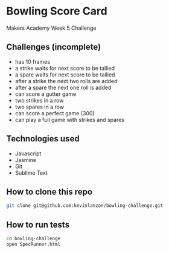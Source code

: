 Bowling Score Card
==========

Makers Academy Week 5 Challenge

Challenges (incomplete)
----
-  has 10 frames
-  a strike waits for next score to be tallied
-  a spare waits for next score to be tallied
-  after a strike the next two rolls are added
-  after a spare the next one roll is added
-  can score a gutter game
-  two strikes in a row
-  two spares in a row
-  can score a perfect game (300)
-  can play a full game with strikes and spares

Technologies used
----
- Javascript
- Jasmine
- Git
- Sublime Text

How to clone this repo
----
```sh
git clone git@github.com:kevinlanzon/bowling-challenge.git
```

How to run tests
----
```sh
cd bowling-challenge
open SpecRunner.html
```